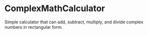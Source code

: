 # ComplexMathCalculator
Simple calculator that can add, subtract, multiply, and divide complex numbers in rectangular form.
